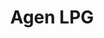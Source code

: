 ---
id: 60
title : Agen LPG
linkurl: https://kutt.it/bT7XGi
fitur: aspekpajak
category: aspekpajak
createdTime : 31/07/2019
modifiedTime : 20/01/2020
topik: Versi Lengkap
---